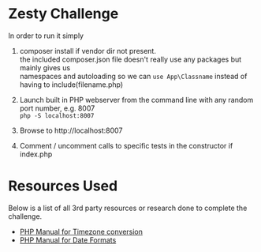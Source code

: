 # Zesty Challenge


In order to run it simply  

1. composer install if vendor dir not present.  
  the included composer.json file doesn't really use any packages but mainly gives us  
  namespaces and autoloading so we can `use App\Classname` instead of having to include(filename.php)  

2. Launch built in PHP webserver from the command line with any random port number, e.g. 8007  
   `php -S localhost:8007`

3. Browse to http://localhost:8007  

4. Comment / uncomment calls to specific tests in the constructor if index.php  



# Resources Used  
Below is a list of all 3rd party resources or research done to complete the challenge.  

  * [PHP Manual for Timezone conversion](https://www.php.net/manual/en/datetime.settimezone.php)
  * [PHP Manual for Date Formats](https://www.php.net/manual/en/datetime.format.php)

